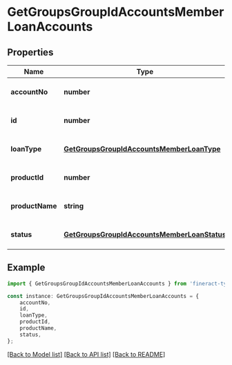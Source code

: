 # GetGroupsGroupIdAccountsMemberLoanAccounts


## Properties

Name | Type | Description | Notes
------------ | ------------- | ------------- | -------------
**accountNo** | **number** |  | [optional] [default to undefined]
**id** | **number** |  | [optional] [default to undefined]
**loanType** | [**GetGroupsGroupIdAccountsMemberLoanType**](GetGroupsGroupIdAccountsMemberLoanType.md) |  | [optional] [default to undefined]
**productId** | **number** |  | [optional] [default to undefined]
**productName** | **string** |  | [optional] [default to undefined]
**status** | [**GetGroupsGroupIdAccountsMemberLoanStatus**](GetGroupsGroupIdAccountsMemberLoanStatus.md) |  | [optional] [default to undefined]

## Example

```typescript
import { GetGroupsGroupIdAccountsMemberLoanAccounts } from 'fineract-typescript-client';

const instance: GetGroupsGroupIdAccountsMemberLoanAccounts = {
    accountNo,
    id,
    loanType,
    productId,
    productName,
    status,
};
```

[[Back to Model list]](../README.md#documentation-for-models) [[Back to API list]](../README.md#documentation-for-api-endpoints) [[Back to README]](../README.md)
